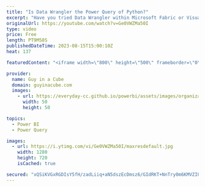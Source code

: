 ```yaml
---
title: "Is Data Wrangler the Power Query of Python?"
excerpt: "Have you tried Data Wrangler within Microsoft Fabric or Visual Studio Code? It's a great way to start cleaning your data and have it write your python code for you! Really getting the Power Query vibes and we love it!  How to accelerate data prep with Data Wrangler in Microsoft Fabric https://learn.microsoft.com/fabric/data-science/data-wrangler"
originalUrl: https://youtube.com/watch?v=Ge0VWZMa50I
type: video
price: Free
length: PT9M58S
publishedDateTime: 2023-08-15T15:00:10Z
heat: 137

featuredContent: "<iframe width=\"800\" height=\"500\" frameborder=\"0\" src=\"https://www.youtube.com/embed/Ge0VWZMa50I\" allow=\"accelerometer; autoplay; encrypted-media; gyroscope; picture-in-picture\" allowfullscreen></iframe>"

provider:
  name: Guy in a Cube
  domain: guyinacube.com
  images:
    - url: https://everyday-cc.github.io/powerbi/assets/images/organizations/guyinacube.com-50x50.jpg
      width: 50
      height: 50

topics:
  - Power BI
  - Power Query

images:
  - url: https://i.ytimg.com/vi/Ge0VWZMa50I/maxresdefault.jpg
    width: 1280
    height: 720
    isCached: true

secured: "xQSiKVGxRGDIsY5fH/zadLiiq+aN5dszEcDmsz6/GIdRKT+NnTry0m6KMVZIUqkDvt3IB4Grh6SHorNrfMkRlaGosOg8o/H7+XaEHPwqtvxsCP/chuCdvku6VbvUEHQJHo3c2OJwn9mKt6Ei+YTktPghvFPQtzCXjTK9szvSnZNbT5GO8SJQVtthw8S50AVLMBYhWSCvVjC0LeaOhaL95PvA8vMD7mpMRJ87pQbkGdxvpD2lq0Ri3iapH2fEYtbhQiUXkzGYcMc/08aD4Vwlvc9KJqi/GFeVhkmaJ+QArjDVn8t8wrIDRJVZwjfUaRQuFtJDmtZdvfA+k9X3B9ucHwJSzvVtiTUvKqWjOadNI2U+ND+bimw3k44NQz8ICQ+M8a45V6qmbUTq1bRNcUIaCda/zfFCtJz9xXWiOtRqs9k=;vvhM2eWVcbwye+cGZYC0Aw=="
---
```


